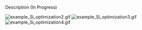 Description (In Progress)

![example_Si_optimization2.gif](link)
![example_Si_optimization3.gif](link)
![example_Si_optimization4.gif](link)